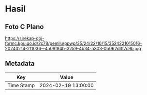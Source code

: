 # Hasil

## Foto C Plano

https://sirekap-obj-formc.kpu.go.id/2c78/pemilu/ppwp/35/24/22/10/15/3524221015016-20240214-211036--4a08f94b-3259-4b34-a303-0b062d3f7c9b.jpg


## Metadata

| Key        | Value               |
| ---------- | ------------------- |
| Time Stamp | 2024-02-19 13:00:00 |



